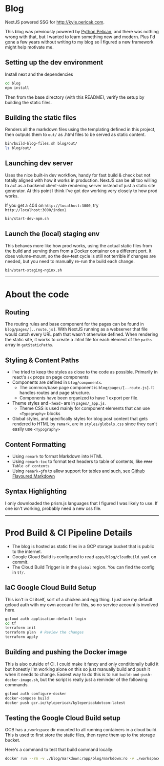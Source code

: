 # Blog

NextJS powered SSG for http://kyle.pericak.com.

This blog was previously powered by [Python Pelican](https://getpelican.com/), and there was
nothing wrong with that, but I wanted to learn something new and modern. Plus I'd gone a few years without
writing to my blog so I figured a new framework might help motivate me.

## Setting up the dev environment

Install next and the dependencies
```bash
cd blog
npm install
```

Then from the base directory (with this README), verify the setup by building the static files.

## Building the static files

Renders all the markdown files using the templating defined in this project,
then outputs them to `out/` as .html files to be served as static content.

```bash
bin/build-blog-files.sh blog/out/
ls blog/out/
```

## Launching dev server

Uses the nice built-in dev workflow, handy for fast build & check but not
totally aligned with how it works in production. NextJS can be all
too willing to act as a backend client-side rendering server instead of
just a static site generator. At this point I think I've got dev working very closely
to how prod works.

If you get a 404 on `http://localhost:3000`, try `http://localhost:3000/index1`

```bash
bin/start-dev-npm.sh
```

## Launch the (local) staging env

This behaves more like how prod works, using the actual static files from the build
and serving them from a Docker container on a different port. It does volume-mount,
so the dev-test cycle is still not terrible if changes are needed, but you need to
manually re-run the build each change.

```bash
bin/start-staging-nginx.sh
```


---

# About the code

## Routing

The routing rules and base component for the pages can be found in `blog/pages/[..route.js]`.
With NextJS running as a webserver that file would catch every URL path that wasn't otherwise defined.
When rendering the static site, it works to create a .html file for each element of the 
`paths` array in `getStaticPaths`.


## Styling & Content Paths

- I've tried to keep the styles as close to the code as possible.  Primarily in react's `sx` props on page components
- Components are defined in `blog/components`.
  - The common/base page component is `blog/pages/[..route.js]`. It handles routes and page structure.
  - Components have been organized to have 1 export per file.
- Theme styles and `<head>` are in `pages/_app.js`.
  - Theme CSS is used mainly for component elements that can use `<Typography>` blocks
- Global styles, and specifically styles for blog post content that gets rendered to HTML by `remark`, are in `styles/globals.css` since they can't easily use `<Typography>`


## Content Formatting

- Using `remark` to format Markdown into HTML
- Using `remark-toc` to format text headers to table of contents, like `#### Table of contents`
- Using `remark-gfm` to allow support for tables and such, see [Github Flavoured Markdown](https://github.github.com/gfm/)

## Syntax Highlighting

I only downloaded the prism.js languages that I figured I was likely to use. If one isn't working,
probably need a new css file.


---


# Prod Build & CI Pipeline Details

- The blog is hosted as static files in a GCP storage bucket that is public to the internet.
- Google Cloud Build is configured to read `apps/blog/cloudbuild.yaml` on commit.
- The Cloud Build Trigger is in the `global` region. You can find the config in `tf/`.


## IaC Google Cloud Build Setup

This isn't in CI itself, sort of a chicken and egg thing. I just use my default gcloud
auth with my own account for this, so no service account is involved here.

```bash
gcloud auth application-default login
cd tf
terraform init
terraform plan  # Review the changes
terraform apply
```

## Building and pushing the Docker image

This is also outside of CI. I could make it fancy and only conditionally build it
but honestly I'm working alone on this so just manually build and push it when it needs
to change. Easiest way to do this is to run `build-and-push-docker-image.sh`, but the
script is really just a reminder of the following commands.

```bash
gcloud auth configure-docker
docker-compose build
docker push gcr.io/kylepericak/kylepericakdotcom:latest
```

## Testing the Google Cloud Build setup

GCB has a `/workspace` dir mounted to all running containers in a cloud build.
This is used to first store the static files, then rsync them up to the storage bucket.

Here's a command to test that build command locally:

```bash
docker run --rm -v ./blog/markdown:/app/blog/markdown:ro -v ./workspace:/workspace -it gcr.io/kylepericak/kylepericakdotcom bash /app/bin/build-blog-files.sh /workspace/out
```


